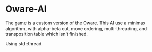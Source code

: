 # Oware-AI

The game is a custom version of the Oware. This AI use a minimax algorithm, with alpha-beta cut, move ordering, multi-threading, and transposition table which isn't finished.

Using std::thread.
